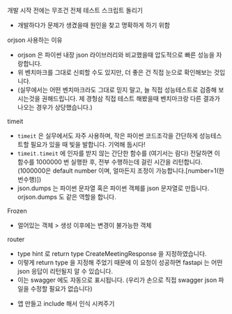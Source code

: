 개발 시작 전에는 무조건 전체 테스트 스크립트 돌리기
- 개발하다가 문제가 생겼을때 원인을 찾고 명확하게 하기 위함

orjson 사용하는 이유
- orjson 은 파이썬 내장 json 라이브러리와 비교했을때 압도적으로 빠른 성능을 자랑합니다.
- 위 벤치마크를 그대로 신뢰할 수도 있지만, 더 좋은 건 직접 눈으로 확인해보는 것입니다.
- (실무에서는 어떤 벤치마크라도 그대로 믿지 말고, 늘 직접 성능테스트로 검증해 보시는것을 권해드립니다. 제 경헝삼 직접 테스트 해봤을때 벤치마크랑 다른 결과가 나오는 경우가 상당했습니다.)

timeit
- `timeit` 은 실무에서도 자주 사용하며, 작은 파이썬 코드조각을 간단하게 성능테스트할 필요가 있을 때 빛을 발합니다. 기억해 둡시다!
- `timeit.timeit` 에 인자를 받지 않는 간단한 함수를 (여기서는 람다) 전달하면 이 함수를 1000000 번 실행한 후, 전부 수행하는데 걸린 시간을 리턴합니다. (1000000은 default number 이며, 얼마든지 조정이 가능합니다.[number=1(한번수행)])
- json.dumps 는 파이썬 문자열 혹은 파이썬 객체를 json 문자열로 만듭니다. orjson.dumps 도 같은 역할을 합니다.

Frozen
- 얼어있는 객체 > 생성 이후에는 변경이 불가능한 객체

router
- type hint 로 return type CreateMeetingResponse 을 지정하였습니다.
- 이렇게 return type 을 지정해 주었기 때문에 이 요청이 성공하면 fastapi 는 어떤 json 응답이 리턴될지 알 수 있습니다.
- 이는 swagger 에도 자동으로 표시됩니다. (우리가 손으로 직접 swagger json 파일을 수정할 필요가 없습니다)
* 앱 만들고 include 해서 인식 시켜주기

  
